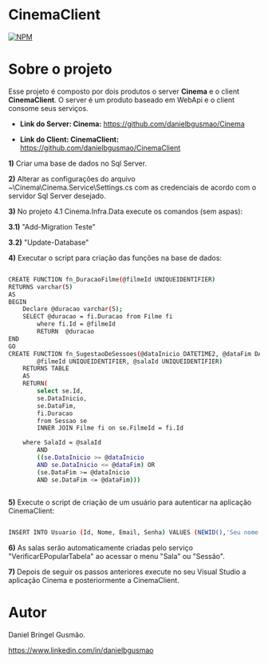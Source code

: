 # CinemaClient

[![NPM](https://img.shields.io/npm/l/react)](https://github.com/danielbgusmao/Cinema/blob/main/LICENCE)

# Sobre o projeto

 Esse projeto é composto por dois produtos o server **Cinema** e o client **CinemaClient**. O server é um produto baseado em WebApi e o client consome seus serviços.

- **Link do Server: Cinema:** https://github.com/danielbgusmao/Cinema

- **Link do Client: CinemaClient:** https://github.com/danielbgusmao/CinemaClient



**1)** Criar uma base de dados no Sql Server.

**2)** Alterar as configurações do arquivo ~\Cinema\Cinema.Service\Settings.cs com as credenciais de acordo com o servidor Sql Server desejado.

**3)** No projeto 4.1 Cinema.Infra.Data execute os comandos (sem aspas):

**3.1)** "Add-Migration Teste"

**3.2)** "Update-Database"

**4)** Executar o script para criação das funções na base de dados:

```bash

CREATE FUNCTION fn_DuracaoFilme(@filmeId UNIQUEIDENTIFIER)
RETURNS varchar(5)
AS
BEGIN
    Declare @duracao varchar(5);
    SELECT @duracao = fi.Duracao from Filme fi
		where fi.Id = @filmeId
		RETURN  @duracao
END
GO
CREATE FUNCTION fn_SugestaoDeSessoes(@dataInicio DATETIME2, @dataFim DATETIME2, 
		@filmeId UNIQUEIDENTIFIER, @salaId UNIQUEIDENTIFIER)
	RETURNS TABLE
	AS
	RETURN(
		select se.Id,
		se.DataInicio,
		se.DataFim,
		fi.Duracao
		from Sessao se
		INNER JOIN Filme fi on se.FilmeId = fi.Id

	where SalaId = @salaId 
		AND
		((se.DataInicio >= @dataInicio
		AND se.DataInicio <= @dataFim) OR
		(se.DataFim >= @dataInicio
		AND se.DataFim <= @dataFim)))
	
```

**5)** Execute o script de criação de um usuário para autenticar na aplicação CinemaClient:

```bash

INSERT INTO Usuario (Id, Nome, Email, Senha) VALUES (NEWID(),'Seu nome','seuemail@gmail.com','123456');

```
**6)** As salas serão automaticamente criadas pelo serviço "VerificarEPopularTabela" ao acessar o menu "Sala" ou "Sessão".


**7)** Depois de seguir os passos anteriores execute no seu Visual Studio a aplicação Cinema e posteriormente a CinemaClient.

# Autor

Daniel Bringel Gusmão.

https://www.linkedin.com/in/danielbgusmao
